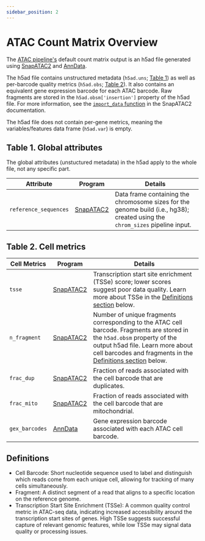 ```yaml
---
sidebar_position: 2
---
```


# ATAC Count Matrix Overview

The [ATAC pipeline's](README.md) default count matrix output is an h5ad file generated using [SnapATAC2](https://github.com/kaizhang/SnapATAC2) and [AnnData](https://anndata.readthedocs.io/en/latest/index.html). 

The h5ad file contains unstructured metadata (`h5ad.uns`; [Table 1](#table-1-global-attributes)) as well as per-barcode quality metrics (`h5ad.obs`; [Table 2](#table-2-cell-metrics)). It also contains an equivalent gene expression barcode for each ATAC barcode. Raw fragments are stored in the `h5ad.obsm['insertion']` property of the h5ad file. For more information, see the [`import_data` function](https://kzhang.org/SnapATAC2/api/_autosummary/snapatac2.pp.import_data.html#snapatac2.pp.import_data) in the SnapATAC2 documentation.

The h5ad file does not contain per-gene metrics, meaning the variables/features data frame (`h5ad.var`) is empty.


## Table 1. Global attributes

The global attributes (unstuctured metadata) in the h5ad apply to the whole file, not any specific part. 

| Attribute | Program | Details |
| --- | --- | --- |
| `reference_sequences` | [SnapATAC2](https://github.com/kaizhang/SnapATAC2) | Data frame containing the chromosome sizes for the genome build (i.e., hg38); created using the `chrom_sizes` pipeline input. |


## Table 2. Cell metrics

| Cell Metrics | Program | Details |
|---|---|--------------------|
| `tsse` | [SnapATAC2](https://github.com/kaizhang/SnapATAC2) | Transcription start site enrichment (TSSe) score; lower scores suggest poor data quality. Learn more about TSSe in the [Definitions section](#definitions) below. |
| `n_fragment` | [SnapATAC2](https://github.com/kaizhang/SnapATAC2) | Number of unique fragments corresponding to the ATAC cell barcode. Fragments are stored in the `h5ad.obsm` property of the output h5ad file. Learn more about cell barcodes and fragments in the [Definitions section](#definitions) below. |
| `frac_dup` | [SnapATAC2](https://github.com/kaizhang/SnapATAC2) | Fraction of reads associated with the cell barcode that are duplicates. |
| `frac_mito` | [SnapATAC2](https://github.com/kaizhang/SnapATAC2) | Fraction of reads associated with the cell barcode that are mitochondrial. |
| `gex_barcodes` | [AnnData](https://anndata.readthedocs.io/en/latest/index.html) | Gene expression barcode associated with each ATAC cell barcode. |


## Definitions
* Cell Barcode: Short nucleotide sequence used to label and distinguish which reads come from each unique cell, allowing for tracking of many cells simultaneously.
* Fragment: A distinct segment of a read that aligns to a specific location on the reference genome. 
* Transcription Start Site Enrichment (TSSe): A common quality control metric in ATAC-seq data, indicating increased accessibility around the transcription start sites of genes. High TSSe suggests successful capture of relevant genomic features, while low TSSe may signal data quality or processing issues.
